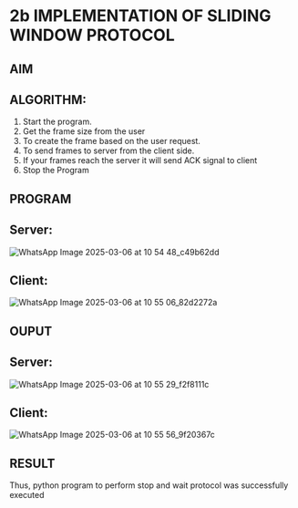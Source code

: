 # 2b IMPLEMENTATION OF SLIDING WINDOW PROTOCOL
## AIM
## ALGORITHM:
1. Start the program.
2. Get the frame size from the user
3. To create the frame based on the user request.
4. To send frames to server from the client side.
5. If your frames reach the server it will send ACK signal to client
6. Stop the Program
## PROGRAM
## Server:
![WhatsApp Image 2025-03-06 at 10 54 48_c49b62dd](https://github.com/user-attachments/assets/c35bf2b9-ad46-4284-9b97-c4c1862ecae8)
## Client:
![WhatsApp Image 2025-03-06 at 10 55 06_82d2272a](https://github.com/user-attachments/assets/5b9a38a7-164c-4655-996f-6d1db6272797)
## OUPUT
## Server:
![WhatsApp Image 2025-03-06 at 10 55 29_f2f8111c](https://github.com/user-attachments/assets/a9cb41cc-797e-445c-9593-5c18a5f11a2c)
## Client:
![WhatsApp Image 2025-03-06 at 10 55 56_9f20367c](https://github.com/user-attachments/assets/debc46ec-ab97-4659-9477-498010f39fdd)
## RESULT
Thus, python program to perform stop and wait protocol was successfully executed

